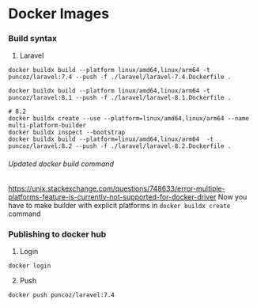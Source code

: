 # Docker Images

### Build syntax

1. Laravel
```shell
docker buildx build --platform linux/amd64,linux/arm64 -t puncoz/laravel:7.4 --push -f ./laravel/laravel-7.4.Dockerfile .

docker buildx build --platform linux/amd64,linux/arm64 -t puncoz/laravel:8.1 --push -f ./laravel/laravel-8.1.Dockerfile .

# 8.2
docker buildx create --use --platform=linux/amd64,linux/arm64 --name multi-platform-builder
docker buildx inspect --bootstrap
docker buildx build --platform=linux/amd64,linux/arm64  -t puncoz/laravel:8.2 --push -f ./laravel/laravel-8.2.Dockerfile .
```

###### Updated docker build command
https://unix.stackexchange.com/questions/748633/error-multiple-platforms-feature-is-currently-not-supported-for-docker-driver
Now you have to make builder with explicit platforms in `docker buildx create` command


### Publishing to docker hub

1. Login
```shell
docker login
```

2. Push
```shell
docker push puncoz/laravel:7.4
```
